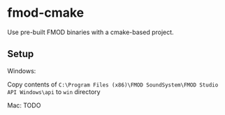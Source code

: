 # fmod-cmake

Use pre-built FMOD binaries with a cmake-based project.

## Setup

Windows:

Copy contents of `C:\Program Files (x86)\FMOD SoundSystem\FMOD Studio API Windows\api` to `win` directory

Mac:
TODO
